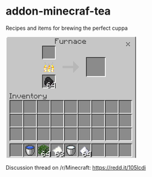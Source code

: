 # addon-minecraf-tea
Recipes and items for brewing the perfect cuppa

![Recipe examples](https://github.com/abrightmoore/addon-minecraf-tea/raw/main/20220107a.gif)

Discussion thread on /r/Minecraft: https://redd.it/105lcdi
